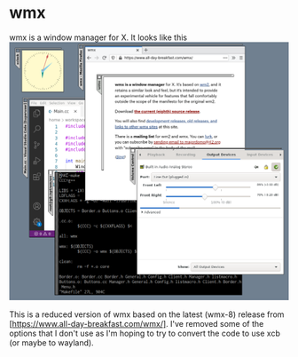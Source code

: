 # wmx
wmx is a window manager for X. It looks like this ![my desktop](./wmx-screenshot.png)

This is a reduced version of wmx based on the latest (wmx-8) release from [https://www.all-day-breakfast.com/wmx/].
I've removed some of the options that I don't use as I'm hoping to try to convert the code to use xcb (or maybe to wayland).
